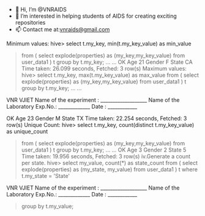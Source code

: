 - 👋 Hi, I’m @VNRAIDS
- 👀 I’m interested in helping students of AIDS for creating exciting repositories
- 📫 Contact me at:vnraids@gmail.com
 

<!---
VNRAIDS/VNRAIDS is a ✨ special ✨ repository because its `README.md` (this file) appears on your GitHub profile.
You can click the Preview link to take a look at your changes.
--->
Minimum values:
hive> select t.my_key, min(t.my_key_value) as min_value
> from (
> select explode(properties) as (my_key,my_key_value)
> from user_data1
> ) t
> group by t.my_key;
...
... OK
Age 21
Gender F
State CA
Time taken: 26.099 seconds, Fetched: 3 row(s)
Maximum values:
hive> select t.my_key, max(t.my_key_value) as max_value
> from (
> select explode(properties) as (my_key,my_key_value)
> from user_data1
> ) t
> group by t.my_key;
...
...

VNR VJIET Name of the experiment : ___________________
Name of the Laboratory Exp.No.: _____________ Date : ____________

OK
Age 23
Gender M
State TX
Time taken: 22.254 seconds, Fetched: 3 row(s)
Unique Count:
hive> select t.my_key, count(distinct t.my_key_value) as unique_count
> from (
> select explode(properties) as (my_key,my_key_value)
> from user_data1
> ) t
> group by t.my_key;
...
... OK
Age 3
Gender 2
State 5
Time taken: 19.956 seconds, Fetched: 3 row(s)
iv.Generate a count per state.
hive> select my_value, count(*) as state_count
> from (
> select explode(properties) as (my_state, my_value)
> from user_data1
> ) t
> where t.my_state = 'State'

VNR VJIET Name of the experiment : ___________________
Name of the Laboratory Exp.No.: _____________ Date : ____________

> group by t.my_value;
